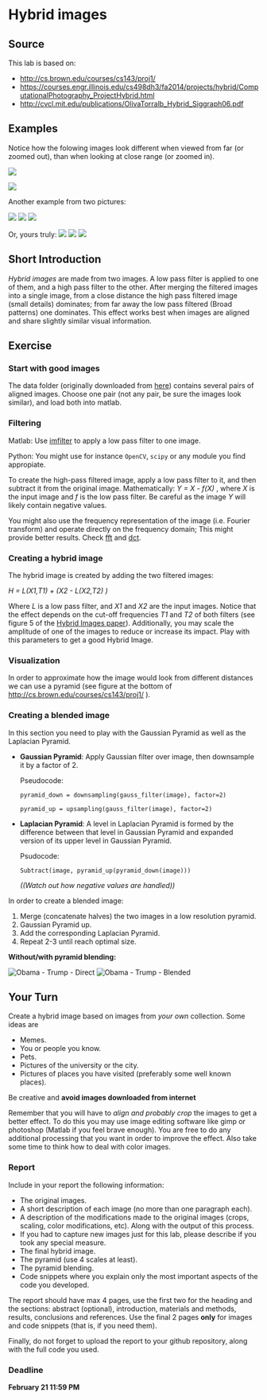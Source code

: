 # Hybrid images

## Source

This lab is based on:

- http://cs.brown.edu/courses/cs143/proj1/
- https://courses.engr.illinois.edu/cs498dh3/fa2014/projects/hybrid/ComputationalPhotography_ProjectHybrid.html
- http://cvcl.mit.edu/publications/OlivaTorralb_Hybrid_Siggraph06.pdf

## Examples

Notice how the folowing images look different when viewed from far (or zoomed out), than when looking at close range (or zoomed in).

![](imgs/DolphinCarHybrid.jpg)

![](imgs/JaguarTigerHybrid.jpg)

Another example from two pictures:

![](imgs/Obama.png)
![](imgs/Trump.png)
![](imgs/ObamaTrump.png)

Or, yours truly:
![](imgs/af.jpg)
![](imgs/pa.jpg)
![](imgs/AF_PA.jpg)

## Short Introduction

*Hybrid images* are made from two images. A low pass filter is applied to one of them, and a high pass filter to the other. After merging the filtered images into a single image, from a close distance the high pass filtered image (small details) dominates; from far away the low pass filtered (Broad patterns) one dominates. This effect works best when images are aligned and share slightly similar visual information.

## Exercise

### Start with good images 

The data folder (originally downloaded from [here](http://cs.brown.edu/courses/cs143/proj1/)) contains several pairs of aligned images. Choose one pair (not any pair, be sure the images look similar), and load both  into matlab.

### Filtering
Matlab:
Use [imfilter](http://www.mathworks.com/help/images/ref/imfilter.html) to apply a low pass filter to one image.

Python:
You might use for instance `OpenCV`, `scipy` or any module you find appropiate.

To create the high-pass filtered image, apply a low pass filter to it, and then subtract it from the original image. Mathematically: *Y = X - f(X)* , where *X* is the input image and *f* is the low pass filter. Be careful as the image *Y* will likely contain negative values.

You might also use the frequency representation of the image (i.e. Fourier transform) and operate directly on the frequency domain; This might provide better results. Check [fft](http://www.mathworks.com/help/matlab/ref/fft2.html) and [dct](http://www.mathworks.com/help/images/ref/dct2.html).


### Creating a hybrid image

The hybrid image is created by adding the two filtered images:

*H = L(X1,T1) + (X2 - L(X2,T2) )*

Where *L* is a low pass filter, and *X1* and *X2* are the input images. Notice that the effect depends on the cut-off frequencies *T1* and *T2* of both filters (see figure 5 of the [Hybrid Images paper](http://cvcl.mit.edu/publications/OlivaTorralb_Hybrid_Siggraph06.pdf)). Additionally, you may scale the amplitude of one of the images to reduce or increase its impact. Play with this parameters to get a good Hybrid Image.

### Visualization

In order to approximate how the image would look from different distances we can use a pyramid (see figure at the bottom of http://cs.brown.edu/courses/cs143/proj1/ ).

### Creating a blended image

In this section you need to play with the Gaussian Pyramid as well as the Laplacian Pyramid.
 - **Gaussian Pyramid**: Apply Gaussian filter over image, then downsample it by a factor of 2. 

     Pseudocode: 

	`pyramid_down = downsampling(gauss_filter(image), factor=2)`

	`pyramid_up = upsampling(gauss_filter(image), factor=2)`

 - **Laplacian Pyramid**: A level in Laplacian Pyramid is formed by the difference between that level in Gaussian Pyramid and expanded version of its upper level in Gaussian Pyramid. 

     Psudocode: 

	`Subtract(image, pyramid_up(pyramid_down(image)))` 

     _((Watch out how negative values are handled))_

In order to create a blended image:
  1. Merge (concatenate halves) the two images in a low resolution pyramid.
  2. Gaussian Pyramid up.
  3. Add the corresponding Laplacian Pyramid.
  4. Repeat 2-3 until reach optimal size. 

**Without/with pyramid blending:**

![Obama - Trump - Direct](imgs/AFPA_Direct_blending.jpg)
![Obama - Trump - Blended](imgs/AFPA_Pyramid_blending.jpg)

## Your Turn

Create a hybrid image based on images from *your own* collection. Some ideas are

- Memes.
- You or people you know.
- Pets.
- Pictures of the university or the city.
- Pictures of places you have visited (preferably some well known places).

Be creative and **avoid images downloaded from internet**

Remember that you will have to *align and probably crop* the images to get a better effect. To do this you may use image editing software like gimp or photoshop (Matlab if you feel brave enough). You are free to do any additional processing that you want in order to improve the effect. Also take some time to think how to deal with color images.

### Report

Include in your report the following information:

- The original images.
- A short description of each image (no more than one paragraph each).
- A description of the modifications made to the original images (crops, scaling, color modifications, etc). Along with the output of this process. 
- If you had to capture new images just for this lab, please describe if you took any special measure.
- The final hybrid image.
- The pyramid (use 4 scales at least).
- The pyramid blending.
- Code snippets where you explain only the most important aspects of the code you developed.


The report should have max 4 pages, use the first two for the heading and the sections: abstract (optional), introduction, materials and methods, results, conclusions and references. Use the final 2 pages **only** for images and code snippets (that is, if you need them).

Finally, do not forget to upload the report to your github repository, along with the full code you used.


### Deadline
**February 21 11:59 PM**




